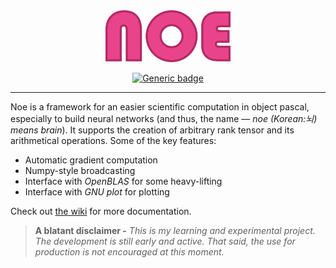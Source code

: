 <div align="center">
<img src="assets/noe-txt.png" alt="logo" width="200px"></img>
</div>

<div align="center">
  
[![Generic badge](https://img.shields.io/badge/license-MIT-green.svg)](https://shields.io/)

</div>

***

Noe is a framework for an easier scientific computation in object pascal, especially to build neural networks (and thus, the name — *noe (Korean:뇌) means brain*). It supports the creation of arbitrary rank tensor and its arithmetical operations. Some of the key features:
- Automatic gradient computation
- Numpy-style broadcasting
- Interface with *OpenBLAS* for some heavy-lifting
- Interface with *GNU plot* for plotting

Check out [the wiki](https://github.com/ariaghora/noe/wiki) for more documentation.

> **A blatant disclaimer -** *This is my learning and experimental project. The development is still early and active. That said, the use for production is not encouraged at this moment.*
